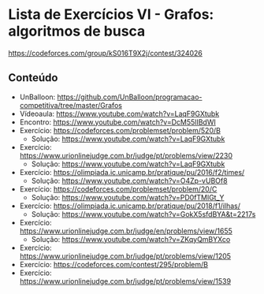 # Lista de Exercícios VI - Grafos: algoritmos de busca

https://codeforces.com/group/kS016T9X2j/contest/324026

## Conteúdo
* UnBalloon: https://github.com/UnBalloon/programacao-competitiva/tree/master/Grafos
* Vídeoaula: https://www.youtube.com/watch?v=LaqF9GXtubk
* Encontro: https://www.youtube.com/watch?v=DcM55lIBdWI
* Exercício: https://codeforces.com/problemset/problem/520/B
	* Solução: https://www.youtube.com/watch?v=LaqF9GXtubk
* Exercício: https://www.urionlinejudge.com.br/judge/pt/problems/view/2230
	* Solução: https://www.youtube.com/watch?v=LaqF9GXtubk
* Exercício: https://olimpiada.ic.unicamp.br/pratique/pu/2016/f2/times/
	* Solução: https://www.youtube.com/watch?v=O4Zp-vUBOf8
* Exercício: https://codeforces.com/problemset/problem/20/C
	* Solução: https://www.youtube.com/watch?v=PD0fTMlGt_Y
* Exercício: https://olimpiada.ic.unicamp.br/pratique/pu/2018/f1/ilhas/
	* Solução: https://www.youtube.com/watch?v=GokX5sfdBYA&t=2217s
* Exercício: https://www.urionlinejudge.com.br/judge/en/problems/view/1655
	* Solução: https://www.youtube.com/watch?v=ZKqyQmBYXco
* Exercício: https://www.urionlinejudge.com.br/judge/pt/problems/view/1205
* Exercício: https://codeforces.com/contest/295/problem/B
* Exercício: https://www.urionlinejudge.com.br/judge/pt/problems/view/1539
